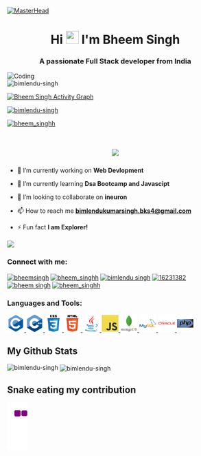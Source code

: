 [![MasterHead](https://thumbs.gfycat.com/BetterHandmadeGull-size_restricted.gif)](https://bimlendusingh.io)

<h1 align="center">Hi <img src="https://raw.githubusercontent.com/thepranaygupta/thepranaygupta/main/src/wave.gif" width="30px" height="30px"> I'm Bheem Singh</h1>

<h3 align="center">A passionate Full Stack developer from India</h3>
<img align="right" alt="Coding" width="600"  src="https://miro.medium.com/max/1360/1*IRGHmiGsa16stedQvIaZfw.gif" >

<p align="left"> <img src="https://komarev.com/ghpvc/?username=bimlendu-singh&label=Profile%20views&color=0e75b6&style=flat" alt="bimlendu-singh" /> </p>

<a href="https://github.com/Bimlendu-Singh/github-readme-activity-graph"><img alt="Bheem Singh Activity Graph" src="https://activity-graph.herokuapp.com/graph?username=Bimlendu-Singh&bg_color=0D1117&color=5BCDEC&line=5BCDEC&point=FFFFFF&hide_border=true" /></a>

<p align="left"> <a href="https://github.com/ryo-ma/github-profile-trophy"><img src="https://github-profile-trophy.vercel.app/?username=bimlendu-singh" alt="bimlendu-singh" /></a> </p>

<p align="left"> <a href="https://twitter.com/bheem_singhh" target="blank"><img src="https://img.shields.io/twitter/follow/bheem_singhh?logo=twitter&style=for-the-badge" alt="bheem_singhh" /></a> </p>

<h1 align="center">
  <a href="https://git.io/typing-svg">
    <img src="https://readme-typing-svg.herokuapp.com/?lines=Save+Soil!+👋;+Let's+Make+It+Happen!;&center=true&size=30">
  </a>
</h1>


- 🔭 I’m currently working on **Web Devlopment**

- 🌱 I’m currently learning **Dsa Bootcamp and Javascipt**

- 👯 I’m looking to collaborate on **ineuron**

- 📫 How to reach me **bimlendukumarsingh.bks4@gmail.com**

- ⚡ Fun fact **I am Explorer!**

<a href="URL_REDIRECT" target="blank"><img align="center" src="https://c.tenor.com/3klZkDif0nsAAAAd/gaming-gif.gif" height="200" /></a>

<h3 align="left">Connect with me:</h3>
<p align="left">
<a href="https://codepen.io/bheemsingh" target="blank"><img align="center" src="https://raw.githubusercontent.com/rahuldkjain/github-profile-readme-generator/master/src/images/icons/Social/codepen.svg" alt="bheemsingh" height="30" width="40" /></a>
<a href="https://twitter.com/bheem_singhh" target="blank"><img align="center" src="https://raw.githubusercontent.com/rahuldkjain/github-profile-readme-generator/master/src/images/icons/Social/twitter.svg" alt="bheem_singhh" height="30" width="40" /></a>
<a href="https://linkedin.com/in/bimlendu singh" target="blank"><img align="center" src="https://raw.githubusercontent.com/rahuldkjain/github-profile-readme-generator/master/src/images/icons/Social/linked-in-alt.svg" alt="bimlendu singh" height="30" width="40" /></a>
<a href="https://stackoverflow.com/users/16231382" target="blank"><img align="center" src="https://raw.githubusercontent.com/rahuldkjain/github-profile-readme-generator/master/src/images/icons/Social/stack-overflow.svg" alt="16231382" height="30" width="40" /></a>
<a href="https://fb.com/bheem singh" target="blank"><img align="center" src="https://raw.githubusercontent.com/rahuldkjain/github-profile-readme-generator/master/src/images/icons/Social/facebook.svg" alt="bheem singh" height="30" width="40" /></a>
<a href="https://instagram.com/bheem_singhh" target="blank"><img align="center" src="https://raw.githubusercontent.com/rahuldkjain/github-profile-readme-generator/master/src/images/icons/Social/instagram.svg" alt="bheem_singhh" height="30" width="40" /></a>
</p>

<h3 align="left">Languages and Tools:</h3>
<p align="left"> <a href="https://www.cprogramming.com/" target="_blank" rel="noreferrer"> <img src="https://raw.githubusercontent.com/devicons/devicon/master/icons/c/c-original.svg" alt="c" width="40" height="40"/> </a> <a href="https://www.w3schools.com/cpp/" target="_blank" rel="noreferrer"> <img src="https://raw.githubusercontent.com/devicons/devicon/master/icons/cplusplus/cplusplus-original.svg" alt="cplusplus" width="40" height="40"/> </a> <a href="https://www.w3schools.com/css/" target="_blank" rel="noreferrer"> <img src="https://raw.githubusercontent.com/devicons/devicon/master/icons/css3/css3-original-wordmark.svg" alt="css3" width="40" height="40"/> </a> <a href="https://www.w3.org/html/" target="_blank" rel="noreferrer"> <img src="https://raw.githubusercontent.com/devicons/devicon/master/icons/html5/html5-original-wordmark.svg" alt="html5" width="40" height="40"/> </a> <a href="https://www.java.com" target="_blank" rel="noreferrer"> <img src="https://raw.githubusercontent.com/devicons/devicon/master/icons/java/java-original.svg" alt="java" width="40" height="40"/> </a> <a href="https://developer.mozilla.org/en-US/docs/Web/JavaScript" target="_blank" rel="noreferrer"> <img src="https://raw.githubusercontent.com/devicons/devicon/master/icons/javascript/javascript-original.svg" alt="javascript" width="40" height="40"/> </a> <a href="https://www.mongodb.com/" target="_blank" rel="noreferrer"> <img src="https://raw.githubusercontent.com/devicons/devicon/master/icons/mongodb/mongodb-original-wordmark.svg" alt="mongodb" width="40" height="40"/> </a> <a href="https://www.mysql.com/" target="_blank" rel="noreferrer"> <img src="https://raw.githubusercontent.com/devicons/devicon/master/icons/mysql/mysql-original-wordmark.svg" alt="mysql" width="40" height="40"/> </a> <a href="https://www.oracle.com/" target="_blank" rel="noreferrer"> <img src="https://raw.githubusercontent.com/devicons/devicon/master/icons/oracle/oracle-original.svg" alt="oracle" width="40" height="40"/> </a> <a href="https://www.php.net" target="_blank" rel="noreferrer"> <img src="https://raw.githubusercontent.com/devicons/devicon/master/icons/php/php-original.svg" alt="php" width="40" height="40"/> </a> </p>

## My Github Stats

<p><img align="left" src="https://github-readme-stats.vercel.app/api/top-langs?username=bimlendu-singh&show_icons=true&theme=radical&layout=compact" alt="bimlendu-singh" /></p>

<p>&nbsp;<img align="center" src="https://github-readme-stats.vercel.app/api?username=bimlendu-singh&show_icons=true&theme=radical" alt="bimlendu-singh" /></p>

## Snake eating my contribution

![snake gif](https://github.com/Bimlendu-Singh/Bimlendu-Singh/blob/output/github-contribution-grid-snake.gif)




